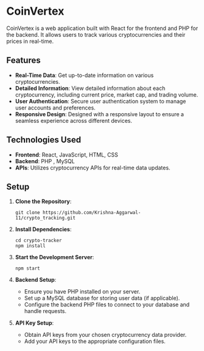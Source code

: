 # CoinVertex

CoinVertex is a web application built with React for the frontend and PHP for the backend. It allows users to track various cryptocurrencies and their prices in real-time.

## Features

- **Real-Time Data**: Get up-to-date information on various cryptocurrencies.
- **Detailed Information**: View detailed information about each cryptocurrency, including current price, market cap, and trading volume.
- **User Authentication**: Secure user authentication system to manage user accounts and preferences.
- **Responsive Design**: Designed with a responsive layout to ensure a seamless experience across different devices.

## Technologies Used

- **Frontend**: React, JavaScript, HTML, CSS
- **Backend**: PHP , MySQL
- **APIs**: Utilizes cryptocurrency APIs for real-time data updates.

## Setup

1. **Clone the Repository**:
   ```
   git clone https://github.com/Krishna-Aggarwal-11/crypto_tracking.git
   ```

2. **Install Dependencies**:
   ```
   cd crypto-tracker
   npm install
   ```

3. **Start the Development Server**:
   ```
   npm start
   ```

4. **Backend Setup**:
   - Ensure you have PHP installed on your server.
   - Set up a MySQL database for storing user data (if applicable).
   - Configure the backend PHP files to connect to your database and handle requests.

5. **API Key Setup**:
   - Obtain API keys from your chosen cryptocurrency data provider.
   - Add your API keys to the appropriate configuration files.


